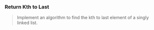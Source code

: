 ### Return Kth to Last

> Implement an algorithm to find the kth to last element of a singly linked
> list.
